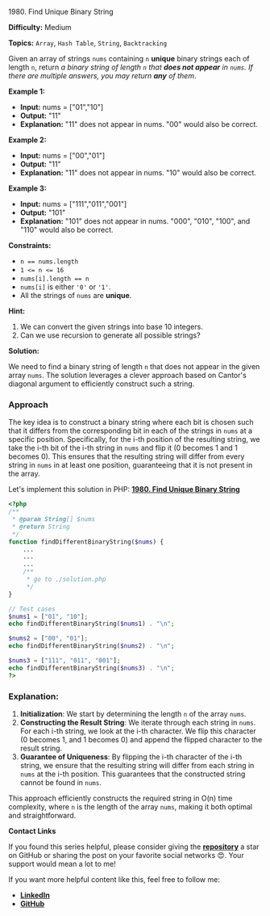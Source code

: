 1980\. Find Unique Binary String

**Difficulty:** Medium

**Topics:** `Array`, `Hash Table`, `String`, `Backtracking`

Given an array of strings `nums` containing `n` **unique** binary strings each of length `n`, return _a binary string of length `n` that **does not appear** in `nums`. If there are multiple answers, you may return **any** of them_.

**Example 1:**

- **Input:** nums = ["01","10"]
- **Output:** "11"
- **Explanation:** "11" does not appear in nums. "00" would also be correct.

**Example 2:**

- **Input:** nums = ["00","01"]
- **Output:** "11"
- **Explanation:** "11" does not appear in nums. "10" would also be correct.


**Example 3:**

- **Input:** nums = ["111","011","001"]
- **Output:** "101"
- **Explanation:** "101" does not appear in nums. "000", "010", "100", and "110" would also be correct.



**Constraints:**

- `n == nums.length`
- `1 <= n <= 16`
- `nums[i].length == n`
- `nums[i]` is either `'0'` or `'1'`.
- All the strings of `nums` are **unique**.


**Hint:**
1. We can convert the given strings into base 10 integers.
2. Can we use recursion to generate all possible strings?



**Solution:**

We need to find a binary string of length `n` that does not appear in the given array `nums`. The solution leverages a clever approach based on Cantor's diagonal argument to efficiently construct such a string.

### Approach
The key idea is to construct a binary string where each bit is chosen such that it differs from the corresponding bit in each of the strings in `nums` at a specific position. Specifically, for the i-th position of the resulting string, we take the i-th bit of the i-th string in `nums` and flip it (0 becomes 1 and 1 becomes 0). This ensures that the resulting string will differ from every string in `nums` in at least one position, guaranteeing that it is not present in the array.

Let's implement this solution in PHP: **[1980. Find Unique Binary String](https://github.com/mah-shamim/leet-code-in-php/tree/main/algorithms/001980-find-unique-binary-string/solution.php)**

```php
<?php
/**
 * @param String[] $nums
 * @return String
 */
function findDifferentBinaryString($nums) {
    ...
    ...
    ...
    /**
     * go to ./solution.php
     */
}

// Test cases
$nums1 = ["01", "10"];
echo findDifferentBinaryString($nums1) . "\n";

$nums2 = ["00", "01"];
echo findDifferentBinaryString($nums2) . "\n";

$nums3 = ["111", "011", "001"];
echo findDifferentBinaryString($nums3) . "\n";
?>
```

### Explanation:

1. **Initialization**: We start by determining the length `n` of the array `nums`.
2. **Constructing the Result String**: We iterate through each string in `nums`. For each i-th string, we look at the i-th character. We flip this character (0 becomes 1, and 1 becomes 0) and append the flipped character to the result string.
3. **Guarantee of Uniqueness**: By flipping the i-th character of the i-th string, we ensure that the resulting string will differ from each string in `nums` at the i-th position. This guarantees that the constructed string cannot be found in `nums`.

This approach efficiently constructs the required string in O(n) time complexity, where `n` is the length of the array `nums`, making it both optimal and straightforward.

**Contact Links**

If you found this series helpful, please consider giving the **[repository](https://github.com/mah-shamim/leet-code-in-php)** a star on GitHub or sharing the post on your favorite social networks 😍. Your support would mean a lot to me!

If you want more helpful content like this, feel free to follow me:

- **[LinkedIn](https://www.linkedin.com/in/arifulhaque/)**
- **[GitHub](https://github.com/mah-shamim)**